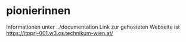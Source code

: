 # pionierinnen

Informationen unter ../documentation
Link zur gehosteten Webseite ist https://itpprj-001.w3.cs.technikum-wien.at/

